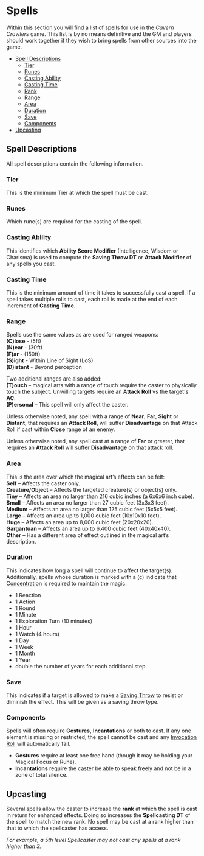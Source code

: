 # Spells
Within this section you will find a list of spells for use in the *Cavern Crawlers* game.  This list is by no means definitive and the GM and players should work together if they wish to bring spells from other sources into the game.
- [Spell Descriptions](#spell-descriptions)
	- [Tier](#tier)
	- [Runes](#runes)
	- [Casting Ability](#casting-ability)
	- [Casting Time](#casting-time)
	- [Rank](#rank)
	- [Range](#range)
	- [Area](#area)
	- [Duration](#duration)
	- [Save](#save)
	- [Components](#components)
- [Upcasting](#upcasting)

## Spell Descriptions

All spell descriptions contain the following information.

### Tier
This is the minimum Tier at which the spell must be cast.

### Runes
Which rune(s) are required for the casting of the spell.

### Casting Ability
This identifies which **Ability Score Modifier** (Intelligence, Wisdom or Charisma) is used to compute the **Saving Throw DT** or **Attack Modifier** of any spells you cast.

### Casting Time
This is the minimum amount of time it takes to successfully cast a spell.  If a spell takes multiple rolls to cast, each roll is made at the end of each increment of **Casting Time**.

### Range
Spells use the same values as are used for ranged weapons:<br/>
**(C)lose** - (5ft)<br/>
**(N)ear** - (30ft)<br/>
**(F)ar** - (150ft)<br/>
**(S)ight** - Within Line of Sight (LoS)<br/>
**(D)istant** - Beyond perception

Two additional ranges are also added:<br/>
**(T)ouch** – magical arts with a range of touch require the caster to physically touch the subject.  Unwilling targets require an **Attack Roll** vs the target's **AC**.<br/>
**(P)ersonal** – This spell will only affect the caster.

Unless otherwise noted, any spell with a range of **Near**, **Far**, **Sight** or **Distant**, that requires an **Attack Roll**, will suffer **Disadvantage** on that Attack Roll if cast within **Close** range of an enemy.

Unless otherwise noted, any spell cast at a range of **Far** or greater, that requires an **Attack Roll** will suffer **Disadvantage** on that attack roll.

### Area
This is the area over which the magical art’s effects can be felt:<br/>
**Self** – Affects the caster only.<br/>
**Creature/Object** – Affects the targeted creature(s) or object(s) only.<br/>
**Tiny** – Affects an area no larger than 216 cubic inches (a 6x6x6 inch cube).<br/>
**Small** – Affects an area no larger than 27 cubic feet (3x3x3 feet).<br/>
**Medium** – Affects an area no larger than 125 cubic feet (5x5x5 feet).<br/>
**Large** – Affects an area up to 1,000 cubic feet (10x10x10 feet).<br/>
**Huge** – Affects an area up to 8,000 cubic feet (20x20x20).<br/>
**Gargantuan** – Affects an area up to 6,400 cubic feet (40x40x40).<br/>
**Other** – Has a different area of effect outlined in the magical art’s description.<br/>

### Duration
This indicates how long a spell will continue to affect the target(s).  Additionally, spells whose duration is marked with a (c) indicate that [Concentration](MagicalArts.md#Concentration) is required to maintain the magic.
- 1 Reaction
- 1 Action
- 1 Round
- 1 Minute
- 1 Exploration Turn (10 minutes)
- 1 Hour
- 1 Watch (4 hours)
- 1 Day
- 1 Week
- 1 Month
- 1 Year
- double the number of years for each additional step.

### Save
This indicates if a target is allowed to make a [Saving Throw](CoreRules.md#Saving-Throws) to resist or diminish the effect.  This will be given as a saving throw type.

### Components
Spells will often require **Gestures**, **Incantations** or both to cast.  If any one element is missing or restricted, the spell cannot be cast and any [Invocation Roll](MagicalArts.md#the-invocation-roll) will automatically fail.
- **Gestures** require at least one free hand (though it may be holding your Magical Focus or Rune).
- **Incantations** require the caster be able to speak freely and not be in a zone of total silence.

## Upcasting
Several spells allow the caster to increase the **rank** at which the spell is cast in return for enhanced effects.  Doing so increases the **Spellcasting DT** of the spell to match the new rank.  No spell may be cast at a rank higher than that to which the spellcaster has access.  

*For example, a 5th level Spellcaster may not cast any spells at a rank higher than 3.*
